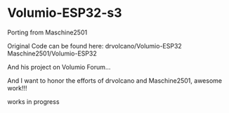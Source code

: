 # Volumio-ESP32-s3
Porting from Maschine2501

Original Code can be found here:
drvolcano/Volumio-ESP32
Maschine2501/Volumio-ESP32

And his project on Volumio Forum...

And I want to honor the efforts of drvolcano and Maschine2501, awesome work!!!

works in progress
